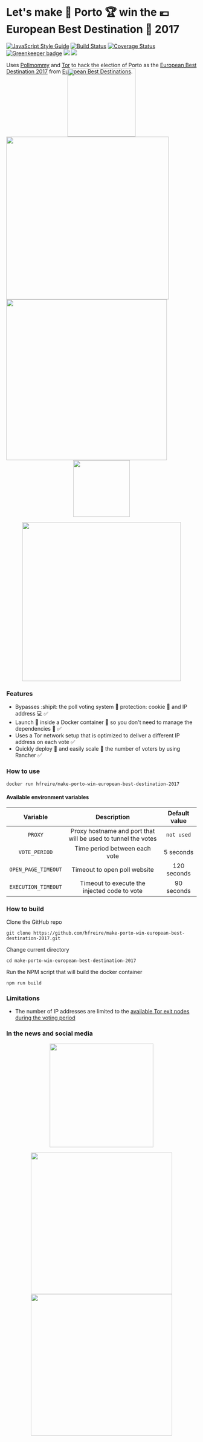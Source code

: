# Let's make :city_sunrise: Porto :trophy: win the :euro: European Best Destination :tada: 2017

[![JavaScript Style Guide](https://img.shields.io/badge/code%20style-standard-brightgreen.svg)](http://standardjs.com/)
[![Build Status](https://travis-ci.org/hfreire/make-porto-win-european-best-destination-2017.svg?branch=master)](https://travis-ci.org/hfreire/make-porto-win-european-best-destination-2017)
[![Coverage Status](https://coveralls.io/repos/github/hfreire/make-porto-win-european-best-destination-2017/badge.svg?branch=master)](https://coveralls.io/github/hfreire/make-porto-win-european-best-destination-2017?branch=master)
[![Greenkeeper badge](https://badges.greenkeeper.io/hfreire/make-porto-win-european-best-destination-2017.svg)](https://greenkeeper.io/)
[![](https://img.shields.io/github/release/hfreire/make-porto-win-european-best-destination-2017.svg)](https://github.com/hfreire/make-porto-win-european-best-destination-2017/releases)
[![](https://img.shields.io/badge/license-MIT-blue.svg)](LICENSE)

Uses [Pollmommy](https://github.com/hfreire/pollmommy) and [Tor](https://github.com/hfreire/rotating-proxy) to hack the election of Porto as the [European Best Destination 2017](http://www.europeanbestdestinations.com/best-of-europe/european-best-destinations-2017/) from [European Best Destinations](https://http://www.europeanbestdestinations.com).

<p align="center" style="margin-top:-30px;margin-bottom:0px;"><img src="https://raw.githubusercontent.com/hfreire/make-porto-win-european-best-destination-2017/master/share/github/european-best-destination-2017-vote.png" width="180"></p>
<img src="https://raw.githubusercontent.com/hfreire/make-porto-win-european-best-destination-2017/master/share/github/european-best-destination-2017.png" width="430">
<img src="https://raw.githubusercontent.com/hfreire/make-porto-win-european-best-destination-2017/master/share/github/voting-screencapture.gif" width="425">
<p align="center" style="margin-top:0px;margin-bottom:0px;"><img src="https://raw.githubusercontent.com/hfreire/make-porto-win-european-best-destination-2017/master/share/github/european-best-destination-2017-winner.png" width="150"></p>

<p align="center">
    <img src="https://raw.githubusercontent.com/hfreire/make-porto-win-european-best-destination-2017/master/share/github/voting-winner.png" width="420">
</p>

### Features
* Bypasses :shipit: the poll voting system :cop: protection: cookie :cookie: and IP address :computer: :white_check_mark:
* Launch :rocket: inside a Docker container :whale: so you don't need to manage the dependencies :raised_hands: :white_check_mark:
* Uses a Tor network setup that is optimized to deliver a different IP address on each vote :white_check_mark:
* Quickly deploy :runner: and easily scale :two_men_holding_hands: the number of voters by using Rancher :white_check_mark:

### How to use
```
docker run hfreire/make-porto-win-european-best-destination-2017
```
#### Available environment variables
Variable | Description | Default value
 :---:|:---:|:---:
`PROXY` | Proxy hostname and port that will be used to tunnel the votes | `not used`
`VOTE_PERIOD` | Time period between each vote | 5 seconds
`OPEN_PAGE_TIMEOUT` | Timeout to open poll website | 120 seconds
`EXECUTION_TIMEOUT` | Timeout to execute the injected code to vote | 90 seconds

### How to build
Clone the GitHub repo
```
git clone https://github.com/hfreire/make-porto-win-european-best-destination-2017.git
```

Change current directory
```
cd make-porto-win-european-best-destination-2017
```

Run the NPM script that will build the docker container
```
npm run build
```

### Limitations
* The number of IP addresses are limited to the [available Tor exit nodes during the voting period](https://metrics.torproject.org/relayflags.html?start=2017-01-20&end=2017-02-10&flag=Exit)

### In the news and social media

<p align="center">
    <img src="https://raw.githubusercontent.com/hfreire/make-porto-win-european-best-destination-2017/master/share/github/expresso-20170211.jpeg" width="274">
</p>
<p align="center">
    <img src="https://raw.githubusercontent.com/hfreire/make-porto-win-european-best-destination-2017/master/share/github/european-best-destination-2017-closed_tweet.png" width="374">
    <img src="https://raw.githubusercontent.com/hfreire/make-porto-win-european-best-destination-2017/master/share/github/european-best-destination-2017-winner_tweet.png" width="374">
</p>
